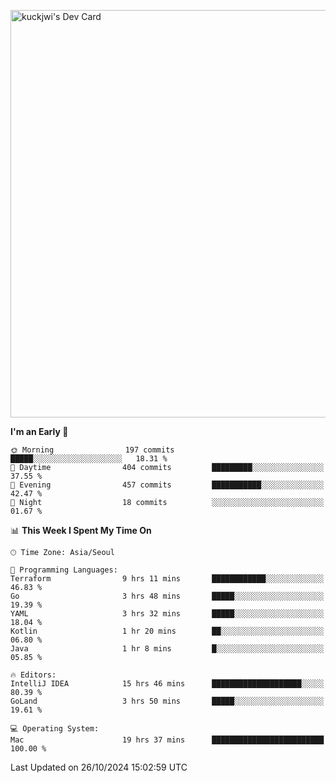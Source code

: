 <a href="https://app.daily.dev/kuckhwancho"><img src="https://api.daily.dev/devcards/v2/efef39c8028947428b3c0b486b9cd9b6.png?r=iz2&type=wide" width="652" alt="kuckjwi's Dev Card"/></a>

<!--START_SECTION:waka-->
**I'm an Early 🐤** 

```text
🌞 Morning                197 commits         █████░░░░░░░░░░░░░░░░░░░░   18.31 % 
🌆 Daytime                404 commits         █████████░░░░░░░░░░░░░░░░   37.55 % 
🌃 Evening                457 commits         ███████████░░░░░░░░░░░░░░   42.47 % 
🌙 Night                  18 commits          ░░░░░░░░░░░░░░░░░░░░░░░░░   01.67 % 
```


📊 **This Week I Spent My Time On** 

```text
🕑︎ Time Zone: Asia/Seoul

💬 Programming Languages: 
Terraform                9 hrs 11 mins       ████████████░░░░░░░░░░░░░   46.83 % 
Go                       3 hrs 48 mins       █████░░░░░░░░░░░░░░░░░░░░   19.39 % 
YAML                     3 hrs 32 mins       █████░░░░░░░░░░░░░░░░░░░░   18.04 % 
Kotlin                   1 hr 20 mins        ██░░░░░░░░░░░░░░░░░░░░░░░   06.80 % 
Java                     1 hr 8 mins         █░░░░░░░░░░░░░░░░░░░░░░░░   05.85 % 

🔥 Editors: 
IntelliJ IDEA            15 hrs 46 mins      ████████████████████░░░░░   80.39 % 
GoLand                   3 hrs 50 mins       █████░░░░░░░░░░░░░░░░░░░░   19.61 % 

💻 Operating System: 
Mac                      19 hrs 37 mins      █████████████████████████   100.00 % 
```


 Last Updated on 26/10/2024 15:02:59 UTC
<!--END_SECTION:waka-->
